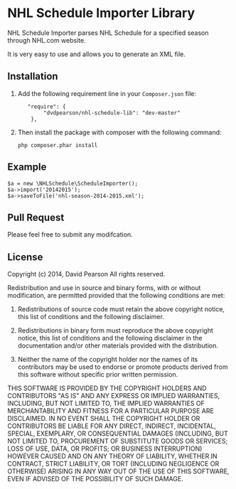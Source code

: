 NHL Schedule Importer Library
=============================

NHL Schedule Importer parses NHL Schedule for a specified season through NHL.com website.

It is very easy to use and allows you to generate an XML file.

## Installation

1. Add the following requirement line in your `Composer.json` file:

   ```
      "require": {
           "dvdpearson/nhl-schedule-lib": "dev-master"
       },
   ```
2. Then install the package with composer with the following command:

   ```
   php composer.phar install
   ```

## Example
```
$a = new \NHLSchedule\ScheduleImporter();
$a->import('20142015');
$a->saveToFile('nhl-season-2014-2015.xml');
```

## Pull Request
Please feel free to submit any modifcation.

## License

Copyright (c) 2014, David Pearson
All rights reserved.

Redistribution and use in source and binary forms, with or without modification, are permitted provided that the following conditions are met:

1. Redistributions of source code must retain the above copyright notice, this list of conditions and the following disclaimer.

2. Redistributions in binary form must reproduce the above copyright notice, this list of conditions and the following disclaimer in the documentation and/or other materials provided with the distribution.

3. Neither the name of the copyright holder nor the names of its contributors may be used to endorse or promote products derived from this software without specific prior written permission.

THIS SOFTWARE IS PROVIDED BY THE COPYRIGHT HOLDERS AND CONTRIBUTORS "AS IS" AND ANY EXPRESS OR IMPLIED WARRANTIES, INCLUDING, BUT NOT LIMITED TO, THE IMPLIED WARRANTIES OF MERCHANTABILITY AND FITNESS FOR A PARTICULAR PURPOSE ARE DISCLAIMED. IN NO EVENT SHALL THE COPYRIGHT HOLDER OR CONTRIBUTORS BE LIABLE FOR ANY DIRECT, INDIRECT, INCIDENTAL, SPECIAL, EXEMPLARY, OR CONSEQUENTIAL DAMAGES (INCLUDING, BUT NOT LIMITED TO, PROCUREMENT OF SUBSTITUTE GOODS OR SERVICES; LOSS OF USE, DATA, OR PROFITS; OR BUSINESS INTERRUPTION) HOWEVER CAUSED AND ON ANY THEORY OF LIABILITY, WHETHER IN CONTRACT, STRICT LIABILITY, OR TORT (INCLUDING NEGLIGENCE OR OTHERWISE) ARISING IN ANY WAY OUT OF THE USE OF THIS SOFTWARE, EVEN IF ADVISED OF THE POSSIBILITY OF SUCH DAMAGE.
